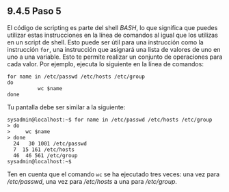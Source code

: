 ## 9.4.5 Paso 5
El código de scripting es parte del shell _BASH_, lo que significa que puedes utilizar estas instrucciones en la línea de comandos al igual que los utilizas en un script de shell. Esto puede ser útil para una instrucción como la instrucción `for`, una instrucción que asignará una lista de valores de uno en uno a una variable. Esto te permite realizar un conjunto de operaciones para cada valor. Por ejemplo, ejecuta lo siguiente en la línea de comandos:

	for name in /etc/passwd /etc/hosts /etc/group
	do
	          wc $name
	done

Tu pantalla debe ser similar a la siguiente:

```shell-session
sysadmin@localhost:~$ for name in /etc/passwd /etc/hosts /etc/group           
> do                                                                          
>     wc $name                                                                
> done                                                                        
  24   30 1001 /etc/passwd                                                    
  7  15 161 /etc/hosts                                                        
  46  46 561 /etc/group                                                        
sysadmin@localhost:~$
```
Ten en cuenta que el comando `wc` se ha ejecutado tres veces: una vez para _/etc/passwd_, una vez para _/etc/hosts_ a una para _/etc/group_.

